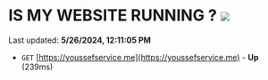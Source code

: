# IS MY WEBSITE RUNNING ? [![](https://img.shields.io/static/v1?label=Sponsor&message=%E2%9D%A4&logo=GitHub&color=%23fe8e86)](https://github.com/sponsors/<username>)

Last updated: **5/26/2024, 12:11:05 PM**

- `GET` [https://youssefservice.me](https://youssefservice.me) - **Up** (239ms)
